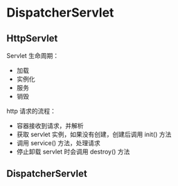 # DispatcherServlet

## HttpServlet

Servlet 生命周期：

- 加载
- 实例化
- 服务
- 销毁

http 请求的流程：

- 容器接收到请求，并解析
- 获取 servlet 实例，如果没有创建，创建后调用 init() 方法
- 调用 service() 方法，处理请求
- 停止卸载 servlet 时会调用  destroy() 方法

## DispatcherServlet
